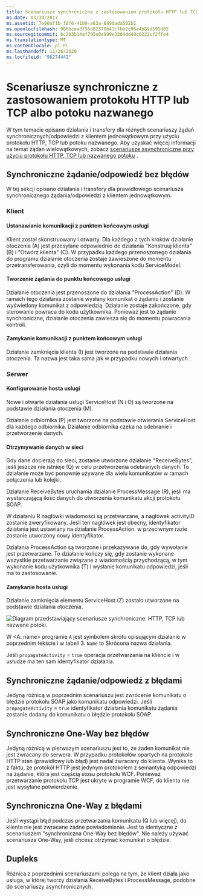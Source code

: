 ```yaml
---
title: Scenariusze synchroniczne z zastosowaniem protokołu HTTP lub TCP albo potoku nazwanego
ms.date: 03/30/2017
ms.assetid: 7e90af1b-f8f6-41b9-a63a-8490ada502b1
ms.openlocfilehash: 906bceadf56d82570b41cfbb2c96e4b89d595d02
ms.sourcegitcommit: bc293b14af795e0e999e3304dd40c0222cf2ffe4
ms.translationtype: MT
ms.contentlocale: pl-PL
ms.lasthandoff: 11/26/2020
ms.locfileid: "96274442"
---
```

# <a name="synchronous-scenarios-using-http-tcp-or-named-pipe"></a>Scenariusze synchroniczne z zastosowaniem protokołu HTTP lub TCP albo potoku nazwanego

W tym temacie opisano działania i transfery dla różnych scenariuszy żądań synchronicznych/odpowiedzi z klientem jednowątkowym przy użyciu protokołu HTTP, TCP lub potoku nazwanego. Aby uzyskać więcej informacji na temat żądań wielowątkowych, zobacz [scenariusze asynchroniczne przy użyciu protokołu HTTP, TCP lub nazwanego potoku](asynchronous-scenarios-using-http-tcp-or-named-pipe.md) .  
  
## <a name="synchronous-requestreply-without-errors"></a>Synchroniczne żądanie/odpowiedź bez błędów  

 W tej sekcji opisano działania i transfery dla prawidłowego scenariusza synchronicznego żądania/odpowiedzi z klientem jednowątkowym.  
  
### <a name="client"></a>Klient  
  
#### <a name="establishing-communication-with-service-endpoint"></a>Ustanawianie komunikacji z punktem końcowym usługi  

 Klient został skonstruowany i otwarty. Dla każdego z tych kroków działanie otoczenia (A) jest przesyłane odpowiednio do działania "Konstruuj klienta" (B) i "Otwórz klienta" (C). W przypadku każdego przenoszonego działania do programu działanie otoczenia zostaje zawieszone do momentu przetransferowania, czyli do momentu wykonania kodu ServiceModel.  
  
#### <a name="making-a-request-to-service-endpoint"></a>Tworzenie żądania do punktu końcowego usługi  

 Działanie otoczenia jest przenoszone do działania "ProcessAction" (D). W ramach tego działania zostanie wysłany komunikat o żądaniu i zostanie wyświetlony komunikat z odpowiedzią. Działanie zostaje zakończone, gdy sterowanie powraca do kodu użytkownika. Ponieważ jest to żądanie synchroniczne, działanie otoczenia zawiesza się do momentu powracania kontroli.  
  
#### <a name="closing-communication-with-service-endpoint"></a>Zamykanie komunikacji z punktem końcowym usługi  

 Działanie zamknięcia klienta (I) jest tworzone na podstawie działania otoczenia. Ta nazwa jest taka sama jak w przypadku nowych i otwartych.  
  
### <a name="server"></a>Serwer  
  
#### <a name="setting-up-a-service-host"></a>Konfigurowanie hosta usługi  

 Nowe i otwarte działania usługi ServiceHost (N i O) są tworzone na podstawie działania otoczenia (M).  
  
 Działanie odbiornika (P) jest tworzone na podstawie otwierania ServiceHost dla każdego odbiornika. Działanie odbiornika czeka na odebranie i przetworzenie danych.  
  
#### <a name="receiving-data-on-the-wire"></a>Otrzymywanie danych w sieci  

 Gdy dane docierają do sieci, zostanie utworzone działanie "ReceiveBytes", jeśli jeszcze nie istnieje (Q) w celu przetworzenia odebranych danych. To działanie może być ponownie używane dla wielu komunikatów w ramach połączenia lub kolejki.  
  
 Działanie ReceiveBytes uruchamia działanie ProcessMessage (R), jeśli ma wystarczającą ilość danych do utworzenia komunikatu akcji protokołu SOAP.  
  
 W działaniu R nagłówki wiadomości są przetwarzane, a nagłówek activityID zostanie zweryfikowany. Jeśli ten nagłówek jest obecny, identyfikator działania jest ustawiany na działanie ProcessAction. w przeciwnym razie zostanie utworzony nowy identyfikator.  
  
 Działania ProcessAction są tworzone i przekazywane do, gdy wywołanie jest przetwarzane. To działanie kończy się, gdy zostanie wykonane wszystkie przetwarzanie związane z wiadomością przychodzącą, w tym wykonanie kodu użytkownika (T) i wysłanie komunikatu odpowiedzi, jeśli ma to zastosowanie.  
  
#### <a name="closing-a-service-host"></a>Zamykanie hosta usługi  

 Działanie zamknięcia elementu ServiceHost (Z) zostało utworzone na podstawie działania otoczenia.  
  
 ![Diagram przedstawiający scenariusze synchroniczne: HTTP, TCP lub nazwane potoki.](./media/synchronous-scenarios-using-http-tcp-or-named-pipe/synchronous-scenario-http-tcp-named-pipes.gif)  
  
 W \<A: name> programie `A` jest symbolem skrótu opisującym działanie w poprzednim tekście i w tabeli 3. `Name` to Skrócona nazwa działania.  
  
 Jeśli `propagateActivity` = `true` operacja przetwarzania na kliencie i w usłudze ma ten sam identyfikator działania.  
  
## <a name="synchronous-requestreply-with-errors"></a>Synchroniczne żądanie/odpowiedź z błędami  

 Jedyną różnicą w poprzednim scenariuszu jest zwrócenie komunikatu o błędzie protokołu SOAP jako komunikatu odpowiedzi. Jeśli `propagateActivity` = `true` identyfikator działania komunikatu żądania zostanie dodany do komunikatu o błędzie protokołu SOAP.  
  
## <a name="synchronous-one-way-without-errors"></a>Synchroniczne One-Way bez błędów  

 Jedyną różnicą w pierwszym scenariuszu jest to, że żaden komunikat nie jest zwracany do serwera. W przypadku protokołów opartych na protokole HTTP stan (prawidłowy lub błąd) jest nadal zwracany do klienta. Wynika to z faktu, że protokół HTTP jest jedynym protokołem z semantyką odpowiedzi na żądanie, która jest częścią stosu protokołu WCF. Ponieważ przetwarzanie protokołu TCP jest ukryte w programie WCF, do klienta nie jest wysyłane potwierdzenie.  
  
## <a name="synchronous-one-way-with-errors"></a>Synchroniczna One-Way z błędami  

 Jeśli wystąpi błąd podczas przetwarzania komunikatu (Q lub więcej), do klienta nie jest zwracane żadne powiadomienie. Jest to identyczne z scenariuszem "synchroniczna One-Way bez błędów". Nie należy używać scenariusza One-Way, jeśli chcesz otrzymać komunikat o błędzie.  
  
## <a name="duplex"></a>Dupleks  

 Różnica z poprzednimi scenariuszami polega na tym, że klient działa jako usługa, w której tworzy działania ReceiveBytes i ProcessMessage, podobne do scenariuszy asynchronicznych.
